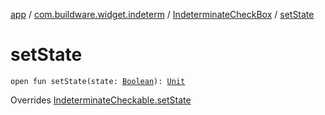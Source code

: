[app](../../index.md) / [com.buildware.widget.indeterm](../index.md) / [IndeterminateCheckBox](index.md) / [setState](.)

# setState

`open fun setState(state: `[`Boolean`](https://kotlinlang.org/api/latest/jvm/stdlib/kotlin/-boolean/index.html)`): `[`Unit`](https://kotlinlang.org/api/latest/jvm/stdlib/kotlin/-unit/index.html)

Overrides [IndeterminateCheckable.setState](../-indeterminate-checkable/set-state.md)

